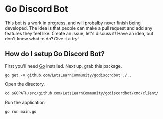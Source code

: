 # Go Discord Bot
This bot is a work in progress, and will probalby never finish being developed. The idea is that people can make a pull request and add any features they feel like. Create an issue, let's discuss it! Have an idea, but don't know what to do? Give it a try!

## How do I setup Go Discord Bot?
First you'll need [Go](https://golang.org/doc/install) installed. Next up, grab this package.
```
go get -v github.com/LetsLearnCommunity/godiscordbot ./..
```

Open the directory.
```
cd $GOPATH/src/github.com/LetsLearnCommunity/godiscordbot/cmd/client/
```

Run the application
```
go run main.go
```